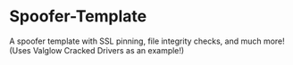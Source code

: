 # Spoofer-Template
A spoofer template with SSL pinning, file integrity checks, and much more! (Uses Valglow Cracked Drivers as an example!)
